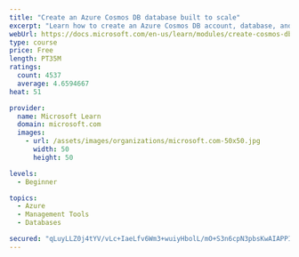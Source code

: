 ```yaml
---
title: "Create an Azure Cosmos DB database built to scale"
excerpt: "Learn how to create an Azure Cosmos DB account, database, and container built to scale as your application grows."
webUrl: https://docs.microsoft.com/en-us/learn/modules/create-cosmos-db-for-scale/
type: course
price: Free
length: PT35M
ratings:
  count: 4537
  average: 4.6594667
heat: 51

provider:
  name: Microsoft Learn
  domain: microsoft.com
  images:
    - url: /assets/images/organizations/microsoft.com-50x50.jpg
      width: 50
      height: 50

levels:
  - Beginner

topics:
  - Azure
  - Management Tools
  - Databases

secured: "qLuyLLZ0j4tYV/vLc+IaeLfv6Wm3+wuiyHbolL/mO+S3n6cpN3pbsKwAIAPPIiMo+QpBIy1qqY/+KS1C9Nkb1AeAfOezJY9a1VaeC9IMqj9iw638l+G/vaBxOpWj+BlThx6uK2SV1jTg3LdFOPz2Ulqqe9A45q1m2swUKY70exCNSgHzCwkoTvpY9JjbmAZXFgZ2PpIcCsK1y9fqBBS54YE+D4vQxEt1URMFMUsehz7EANOJmGldfaKLdVcz3qTIVNyozvgoax1UwcMl7xXUlxU3hMyFEzDfQeL36Fe/Y7z3GrTBTWyuJ2576fGifrRYSFaASbp1j427qNDQd1v9XOtvwbM8rECYocHLINxEiCujIksfBMUj/4RgpgyOAdaGtYS6RtR0OwGgflUj7WZ+uimqm/joqva4SA0qSkwAQtQ=;gBlTRLWj4CU93MeaKMx4qg=="
---
```


